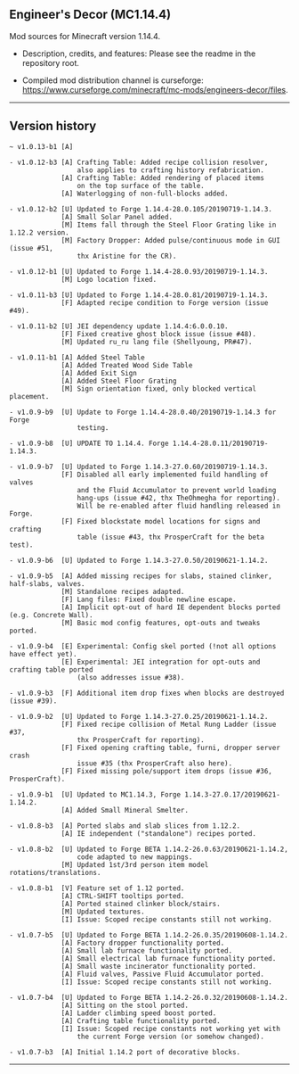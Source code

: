 
## Engineer's Decor (MC1.14.4)

Mod sources for Minecraft version 1.14.4.

- Description, credits, and features: Please see the readme in the repository root.

- Compiled mod distribution channel is curseforge: https://www.curseforge.com/minecraft/mc-mods/engineers-decor/files.

----

## Version history

    ~ v1.0.13-b1 [A]

    - v1.0.12-b3 [A] Crafting Table: Added recipe collision resolver,
                     also applies to crafting history refabrication.
                 [A] Crafting Table: Added rendering of placed items
                     on the top surface of the table.
                 [A] Waterlogging of non-full-blocks added.

    - v1.0.12-b2 [U] Updated to Forge 1.14.4-28.0.105/20190719-1.14.3.
                 [A] Small Solar Panel added.
                 [M] Items fall through the Steel Floor Grating like in 1.12.2 version.
                 [M] Factory Dropper: Added pulse/continuous mode in GUI (issue #51,
                     thx Aristine for the CR).

    - v1.0.12-b1 [U] Updated to Forge 1.14.4-28.0.93/20190719-1.14.3.
                 [M] Logo location fixed.

    - v1.0.11-b3 [U] Updated to Forge 1.14.4-28.0.81/20190719-1.14.3.
                 [F] Adapted recipe condition to Forge version (issue #49).

    - v1.0.11-b2 [U] JEI dependency update 1.14.4:6.0.0.10.
                 [F] Fixed creative ghost block issue (issue #48).
                 [M] Updated ru_ru lang file (Shellyoung, PR#47).

    - v1.0.11-b1 [A] Added Steel Table
                 [A] Added Treated Wood Side Table
                 [A] Added Exit Sign
                 [A] Added Steel Floor Grating
                 [M] Sign orientation fixed, only blocked vertical placement.

    - v1.0.9-b9  [U] Update to Forge 1.14.4-28.0.40/20190719-1.14.3 for Forge
                     testing.

    - v1.0.9-b8  [U] UPDATE TO 1.14.4. Forge 1.14.4-28.0.11/20190719-1.14.3.

    - v1.0.9-b7  [U] Updated to Forge 1.14.3-27.0.60/20190719-1.14.3.
                 [F] Disabled all early implemented fuild handling of valves
                     and the Fluid Accumulator to prevent world loading
                     hang-ups (issue #42, thx TheOhmegha for reporting).
                     Will be re-enabled after fluid handling released in Forge.
                 [F] Fixed blockstate model locations for signs and crafting
                     table (issue #43, thx ProsperCraft for the beta test).

    - v1.0.9-b6  [U] Updated to Forge 1.14.3-27.0.50/20190621-1.14.2.

    - v1.0.9-b5  [A] Added missing recipes for slabs, stained clinker, half-slabs, valves.
                 [M] Standalone recipes adapted.
                 [F] Lang files: Fixed double newline escape.
                 [A] Implicit opt-out of hard IE dependent blocks ported (e.g. Concrete Wall).
                 [M] Basic mod config features, opt-outs and tweaks ported.

    - v1.0.9-b4  [E] Experimental: Config skel ported (!not all options have effect yet).
                 [E] Experimental: JEI integration for opt-outs and crafting table ported
                     (also addresses issue #38).

    - v1.0.9-b3  [F] Additional item drop fixes when blocks are destroyed (issue #39).

    - v1.0.9-b2  [U] Updated to Forge 1.14.3-27.0.25/20190621-1.14.2.
                 [F] Fixed recipe collision of Metal Rung Ladder (issue #37,
                     thx ProsperCraft for reporting).
                 [F] Fixed opening crafting table, furni, dropper server crash
                     issue #35 (thx ProsperCraft also here).
                 [F] Fixed missing pole/support item drops (issue #36, ProsperCraft).

    - v1.0.9-b1  [U] Updated to MC1.14.3, Forge 1.14.3-27.0.17/20190621-1.14.2.
                 [A] Added Small Mineral Smelter.

    - v1.0.8-b3  [A] Ported slabs and slab slices from 1.12.2.
                 [A] IE independent ("standalone") recipes ported.

    - v1.0.8-b2  [U] Updated to Forge BETA 1.14.2-26.0.63/20190621-1.14.2,
                     code adapted to new mappings.
                 [M] Updated 1st/3rd person item model rotations/translations.

    - v1.0.8-b1  [V] Feature set of 1.12 ported.
                 [A] CTRL-SHIFT tooltips ported.
                 [A] Ported stained clinker block/stairs.
                 [M] Updated textures.
                 [I] Issue: Scoped recipe constants still not working.

    - v1.0.7-b5  [U] Updated to Forge BETA 1.14.2-26.0.35/20190608-1.14.2.
                 [A] Factory dropper functionality ported.
                 [A] Small lab furnace functionality ported.
                 [A] Small electrical lab furnace functionality ported.
                 [A] Small waste incinerator functionality ported.
                 [A] Fluid valves, Passive Fluid Accumulator ported.
                 [I] Issue: Scoped recipe constants still not working.

    - v1.0.7-b4  [U] Updated to Forge BETA 1.14.2-26.0.32/20190608-1.14.2.
                 [A] Sitting on the stool ported.
                 [A] Ladder climbing speed boost ported.
                 [A] Crafting table functionality ported.
                 [I] Issue: Scoped recipe constants not working yet with
                     the current Forge version (or somehow changed).

    - v1.0.7-b3  [A] Initial 1.14.2 port of decorative blocks.

----
